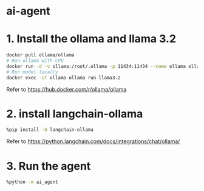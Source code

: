 # ai-agent

# 1. Install the ollama and llama 3.2
```bash
docker pull ollama/ollama
# Run ollama with CPU
docker run -d -v ollama:/root/.ollama -p 11434:11434 --name ollama ollama/ollama
# Run model locally
docker exec -it ollama ollama run llama3.2
```
Refer to https://hub.docker.com/r/ollama/ollama

# 2. install langchain-ollama
```bash
%pip install -U langchain-ollama
```
Refer to https://python.langchain.com/docs/integrations/chat/ollama/

# 3. Run the agent
```bash
%python -m ai_agent
```